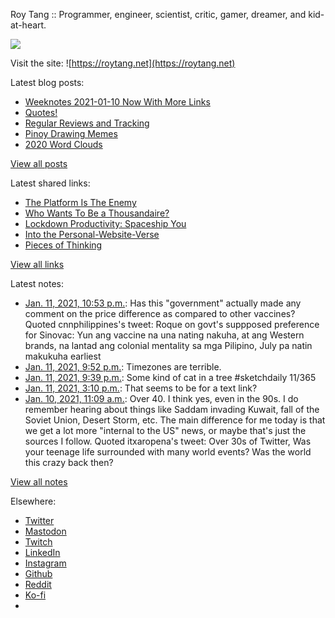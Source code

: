 Roy Tang :: Programmer, engineer, scientist, critic, gamer, dreamer, and kid-at-heart.

![](https://roytang.net/static/img/profile.jpg)

Visit the site: ![https://roytang.net](https://roytang.net)

Latest blog posts:

- [Weeknotes 2021-01-10 Now With More Links](https://roytang.net/2021/01/weeknotes-2021-01-10/)
- [Quotes!](https://roytang.net/2021/01/quotes/)
- [Regular Reviews and Tracking](https://roytang.net/2021/01/regular-reviews/)
- [Pinoy Drawing Memes](https://roytang.net/2021/01/pinoy-drawing-memes/)
- [2020 Word Clouds](https://roytang.net/2021/01/word-clouds/)

[View all posts](https://roytang.net/blog)

Latest shared links:

- [The Platform Is The Enemy](https://roytang.net/2021/01/the-platform-is-the-enemy/)
- [Who Wants To Be a Thousandaire?](https://roytang.net/2021/01/who-wants-to-be-a-thousandaire/)
- [Lockdown Productivity: Spaceship You](https://roytang.net/2021/01/lockdown-productivity-spaceship-you/)
- [Into the Personal-Website-Verse](https://roytang.net/2021/01/into-the-personal-website-verse/)
- [Pieces of Thinking](https://roytang.net/2021/01/pieces-of-thinking/)

[View all links](https://roytang.net/links)

Latest notes:

- [Jan. 11, 2021, 10:53 p.m.](https://roytang.net/2021/01/1348644221733883905/): Has this &quot;government&quot; actually made any comment on the price difference as compared to other vaccines? Quoted cnnphilippines&#x27;s tweet: Roque on govt&#x27;s suppposed preference for Sinovac: Yun ang vaccine na una nating nakuha, at ang Western brands, na lantad ang colonial mentality sa mga Pilipino, July pa natin makukuha earliest
- [Jan. 11, 2021, 9:52 p.m.](https://roytang.net/2021/01/1348628918979358722/): Timezones are terrible.
- [Jan. 11, 2021, 9:39 p.m.](https://roytang.net/2021/01/1348625596683673604/): Some kind of cat in a tree #sketchdaily 11/365
- [Jan. 11, 2021, 3:10 p.m.](https://roytang.net/2021/01/giuoap8/): That seems to be for a text link?
- [Jan. 10, 2021, 11:09 a.m.](https://roytang.net/2021/01/1348225436602437636/): Over 40. I think yes, even in the 90s. I do remember hearing about things like Saddam invading Kuwait, fall of the Soviet Union, Desert Storm, etc. The main difference for me today is that we get a lot more &quot;internal to the US&quot; news, or maybe that&#x27;s just the sources I follow. Quoted itxaropena&#x27;s tweet: Over 30s of Twitter, Was your teenage life surrounded with many world events? Was the world this crazy back then?

[View all notes](https://roytang.net/notes)

Elsewhere:

- [Twitter](https://twitter.com/roytang)
- [Mastodon](https://mastodon.technology/@roytang)
- [Twitch](https://twitch.tv/twitchyroy)
- [LinkedIn](https://www.linkedin.com/in/roytang)
- [Instagram](https://instagram.com/roytang0400)
- [Github](https://github.com/roytang)
- [Reddit](https://reddit.com/u/hungryroy)
- [Ko-fi](https://ko-fi.com/roytang)
- [](mailto:hello@roytang.net)